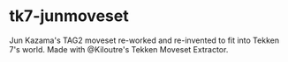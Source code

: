 # tk7-junmoveset
Jun Kazama's TAG2 moveset re-worked and re-invented to fit into Tekken 7's world. Made with @Kiloutre's Tekken Moveset Extractor.
